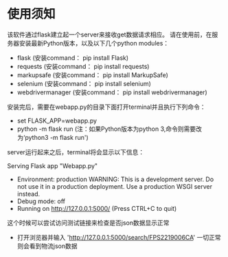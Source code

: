 # 使用须知

该软件通过flask建立起一个server来接收get数据请求相应。
请在使用前，在服务器安装最新Python版本，以及以下几个python modules：
- flask (安装command： pip install Flask)
- requests (安装command： pip install requests)
- markupsafe (安装command： pip install MarkupSafe)
- selenium (安装command： pip install selenium)
- webdrivermanager (安装command： pip install webdrivermanager)

安装完后，需要在webapp.py的目录下面打开terminal并且执行下列命令：
- set FLASK_APP=webapp.py
- python -m flask run (注：如果Python版本为python 3,命令则需要改为‘python3 -m flask run')

server运行起来之后，terminal将会显示以下信息：

Serving Flask app "Webapp.py"
* Environment: production
WARNING: This is a development server. Do not use it in a production deployment.
Use a production WSGI server instead.
* Debug mode: off
* Running on http://127.0.0.1:5000/ (Press CTRL+C to quit)

这个时候可以尝试访问测试链接来检查是否json数据显示正常
- 打开浏览器并输入 'http://127.0.0.1:5000/search/FPS2219006CA'
一切正常则会看到物流json数据
